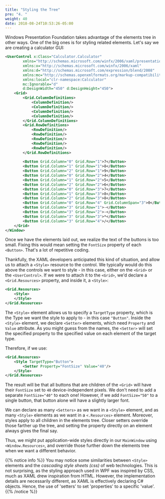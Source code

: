 ```yaml
---
title: "Styling the Tree"
pre: "4. "
weight: 40
date: 2018-08-24T10:53:26-05:00
---
```


Windows Presentation Foundation takes advantage of the elements tree in other ways.  One of the big ones is for styling related elements.  Let's say we are creating a calculator GUI:

```xml
<UserControl x:Class="Calculator.Calculator"
        xmlns="http://schemas.microsoft.com/winfx/2006/xaml/presentation"
        xmlns:x="http://schemas.microsoft.com/winfx/2006/xaml"
        xmlns:d="http://schemas.microsoft.com/expression/blend/2008"
        xmlns:mc="http://schemas.openxmlformats.org/markup-compatibility/2006"
        xmlns:local="clr-namespace:Calculator"
        mc:Ignorable="d"
        d:DesignWidth="450" d:DesignHeight="450">
    <Grid>
        <Grid.ColumnDefinitions>
            <ColumnDefinition/>
            <ColumnDefinition/>
            <ColumnDefinition/>
            <ColumnDefinition/>
        </Grid.ColumnDefinitions>
        <Grid.RowDefinitions>
            <RowDefinition/>
            <RowDefinition/>
            <RowDefinition/>
            <RowDefinition/>
            <RowDefinition/>
        </Grid.RowDefinitions>
        
        <Button Grid.Column="0" Grid.Row="1">7</Button>
        <Button Grid.Column="1" Grid.Row="1">8</Button>
        <Button Grid.Column="2" Grid.Row="1">9</Button>
        <Button Grid.Column="0" Grid.Row="2">4</Button>
        <Button Grid.Column="1" Grid.Row="2">5</Button>
        <Button Grid.Column="2" Grid.Row="2">6</Button>
        <Button Grid.Column="0" Grid.Row="3">7</Button>
        <Button Grid.Column="1" Grid.Row="3">8</Button>
        <Button Grid.Column="2" Grid.Row="3">8</Button>
        <Button Grid.Column="0" Grid.Row="4" Grid.ColumnSpan="3">0</Button>
        <Button Grid.Column="3" Grid.Row="1">-</Button>
        <Button Grid.Column="3" Grid.Row="2">-</Button>
        <Button Grid.Column="3" Grid.Row="3">*</Button>
        <Button Grid.Column="3" Grid.Row="4">/</Button>
    </Grid>
</Window>
``` 

Once we have the elements laid out, we realize the text of the buttons is too small.  Fixing this would mean setting the `FontSize` property of each `<Button>`.  That's a lot of repetitive coding. 

Thankfully, the XAML developers anticipated this kind of situation, and allow us to attach a `<Style>` resource to the control. We typically would do this above the controls we want to style - in this case, either on the `<Grid>` or the `<UserControl>`.  If we were to attach it to the `<Grid>`, we'd declare a `<Grid.Resources>` property, and inside it, a `<Style>`:

```xml
<Grid.Resources>
    <Style>
    </Style>
</Grid.Resources>
```

The `<Style>` element allows us to specify a `TargetType` property, which is the Type we want the style to apply to - in this case `"Button"`.  Inside the `<Style>` element, we declare `<Setter>` elements, which need `Property` and `Value` attribute.  As you might guess from the names, the `<Setter>` will set the specified property to the specified value on each element of the target type.  

Therefore, if we use:

```xml
<Grid.Resources>
    <Style TargetType="Button">
        <Setter Property="FontSize" Value="40"/>
    </Style>
</Grid.Resources>
```

The result will be that all buttons that are children of the `<Grid>` will have their `FontSize` set to `40` device-independent pixels.  We don't need to add a separate `FontSize="40"` to each one!  However, if we add `FontSize="50"` to a single button, that button alone will have a slightly larger font. 

We can declare as many `<Setters>` as we want in a `<Style>` element, and as many `<Style>` elements as we want in a `<.Resources>` element.  Moreover, styles apply to all children in the elements tree.  Closer setters override those farther up the tree, and setting the property directly on an element always gives the final say.

Thus, we might put application-wide styles directly in our `MainWindow` using `<Window.Resources>`, and override those further down the elements tree when we want a different behavior.

{{% notice info %}}
You may notice some similarities between `<Style>` elements and the _cascading style sheets (css)_ of web technologies. This is not surprising, as the styling approach used in WPF was inspired by CSS, much as XAML drew inspiration from HTML.  However, the implementation details are necessarily different, as XAML is effectively declaring C# objects.  Hence, the use of 'setters' to set 'properties' to a specific 'value'.
{{% /notice %}}